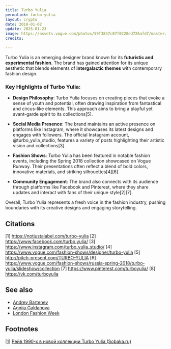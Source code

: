 ```yaml
---
title: Turbo Yulia
permalink: turbo-yulia
layout: crypto
date: 2018-01-02
update: 2025-01-23
image: https://assets.vogue.com/photos/59f3847c07f0220ed726afd7/master/w_1280%2Cc_limit/01-turbo-yulia.jpg
credits:

---
```


Turbo Yulia is an emerging designer brand known for its **futuristic and experimental fashion**. The brand has gained attention for its unique aesthetic that blends elements of **intergalactic themes** with contemporary fashion design.

### Key Highlights of Turbo Yulia:

- **Design Philosophy**: Turbo Yulia focuses on creating pieces that evoke a sense of youth and potential, often drawing inspiration from fantastical and circus-like elements. This approach aims to bring a playful yet avant-garde spirit to its collections[5].

- **Social Media Presence**: The brand maintains an active presence on platforms like Instagram, where it showcases its latest designs and engages with followers. The official Instagram account, @turbo_yulia_studio, features a variety of posts highlighting their artistic vision and collections[3].

- **Fashion Shows**: Turbo Yulia has been featured in notable fashion events, including the Spring 2018 collection showcased on Vogue Runway. Their presentations often reflect a blend of bold colors, innovative materials, and striking silhouettes[4][6].

- **Community Engagement**: The brand also connects with its audience through platforms like Facebook and Pinterest, where they share updates and interact with fans of their unique style[2][7].

Overall, Turbo Yulia represents a fresh voice in the fashion industry, pushing boundaries with its creative designs and engaging storytelling.

## Citations

[1] https://notjustalabel.com/turbo-yulia
[2] https://www.facebook.com/turbo.yulia/
[3] https://www.instagram.com/turbo_yulia_studio/
[4] https://www.vogue.com/fashion-shows/designer/turbo-yulia
[5] http://pitch-present.com/TURBO-YULIA
[6] https://www.vogue.com/fashion-shows/russia-spring-2018/turbo-yulia/slideshow/collection
[7] https://www.pinterest.com/turboyulia/
[8] https://vk.com/turboyulia


## See also

+ [Andrey Bartenev](bartenev-andrey)
+ [Agniia Galdanova](galdanova-agniia)
+ [London Fashion Week](london-fashion-week)

## Footnotes

[[1]](#a1) <span id="f1"></span> [Рейв 1990-х в новой коллекции Turbo Yulia (Sobaka.ru)](http://www.sobaka.ru/fashion/stuff/50622)
